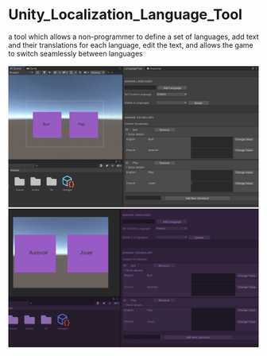 # Unity_Localization_Language_Tool
 a tool which allows a non-programmer to define a set of languages, add text and their translations for each language, edit the text, and allows the game to switch seamlessly between languages
 <br>
 <br>
![This is an image](https://github.com/fahreen/Unity_Localization_Language_Tool/blob/main/Images/1.jpg)
![This is an image](https://github.com/fahreen/Unity_Localization_Language_Tool/blob/main/Images/2.jpg)
